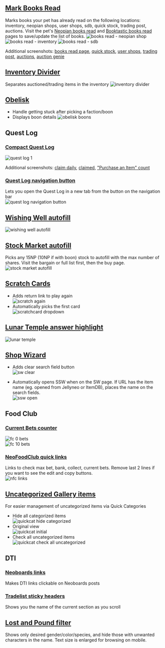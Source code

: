 ## [Mark Books Read](booksread.js)

Marks books your pet has already read on the following locations: inventory, neopian shops, user shops, sdb, quick stock, trading post, auctions. Visit the pet's [Neopian books read](https://www.neopets.com/books_read.phtml?pet_name=) and [Booktastic books read](https://www.neopets.com/moon/books_read.phtml?pet_name=) pages to save/update the list of books.
![books read - neopian shop](https://i.imgur.com/phFxsmH.png)
![books read - inventory](https://i.imgur.com/WNtDF5J.png)
![books read - sdb](https://i.imgur.com/F9KCVhj.png)

Additional screenshots:
[books read page](https://imgur.com/8LpPqGi),
[quick stock](https://i.imgur.com/KW9QBpM.png),
[user shops](https://i.imgur.com/qD57RbP.png),
[trading post](https://i.imgur.com/kToPIc6.png),
[auctions](https://i.imgur.com/9fLSfZX.png),
[auction genie](https://i.imgur.com/hq4KPjP.png)

## [Inventory Divider](inventorydivider.js)

Separates auctioned/trading items in the inventory
![inventory divider](https://i.imgur.com/qYcHM1o.png)

## [Obelisk](obelisk.js)

* Handle getting stuck after picking a faction/boon
* Displays boon details
![obelisk boons](https://i.imgur.com/LShzi3V.png)

## Quest Log

### [Compact Quest Log](compactquestlog.js)

![quest log 1](https://i.imgur.com/0Bwz1a0.png)

Additional screenshots:
[claim daily](https://i.imgur.com/EQUUus7.png), 
[claimed](https://i.imgur.com/ArCxwgM.png),
["Purchase an Item" count](https://i.imgur.com/QX4A2nP.png)

### [Quest Log navigation button](questlogbutton.js)

Lets you open the Quest Log in a new tab from the button on the navigation bar  
![quest log navigation button](https://i.imgur.com/MuhxERS.png)

## [Wishing Well autofill](wishingwell.js)

![wishing well autofill](https://i.imgur.com/n0qwhZM.png)

## [Stock Market autofill](stockmarket.js)

Picks any 15NP (10NP if with boon) stock to autofill with the max number of shares. Visit the bargain or full list first, then the buy page.  
![stock market autofill](https://i.imgur.com/7jFnDuZ.png)

## [Scratch Cards](scratchcard.js)

  * Adds return link to play again  
![scratch again](https://i.imgur.com/iCAvweQ.png)
  * Automatically picks the first card  
![scratchcard dropdown](https://i.imgur.com/HB31Xxn.png)

## [Lunar Temple answer highlight](lunartemple.js)

![lunar temple](https://i.imgur.com/BFR03KL.png)

## [Shop Wizard](shopwizard.js)

* Adds clear search field button  
![sw clear](https://i.imgur.com/NgXeFEh.png)

* Automatically opens SSW when on the SW page. If  URL has the item name (eg. opened from Jellyneo or ItemDB), places the name on the search fields.  
![ssw open](https://i.imgur.com/J3LduJ9.png)

## Food Club

### [Current Bets counter](fcbetcount.js)

![fc 0 bets](https://i.imgur.com/an0nUlL.png)  
![fc 10 bets](https://i.imgur.com/PwrOJze.png)

### [NeoFoodClub quick links](nfclinks.js)

Links to check max bet, bank, collect, current bets. Remove last 2 lines if you want to see the edit and copy buttons.  
![nfc links](https://i.imgur.com/lyZJl2q.png)

## [Uncategorized Gallery items](galleryquickcat.js)

For easier management of uncategorized items via Quick Categories
* Hide all categorized items  
![quickcat hide categorized](https://i.imgur.com/EIDIvon.png)
* Original view  
![quickcat initial](https://i.imgur.com/oHIfz0e.png)
* Check all uncategorized items  
![quickcat check all uncategorized](https://i.imgur.com/jecQGm4.png)

## DTI

### [Neoboards links](neoboardlinks.js)
Makes DTI links clickable on Neoboards posts

### [Tradelist sticky headers](dtistickyheader.js)
Shows you the name of the current section as you scroll

## [Lost and Pound filter](lostandpoundfilter.js)
Shows only desired gender/color/species, and hide those with unwanted characters in the name. Text size is enlarged for browsing on mobile.
